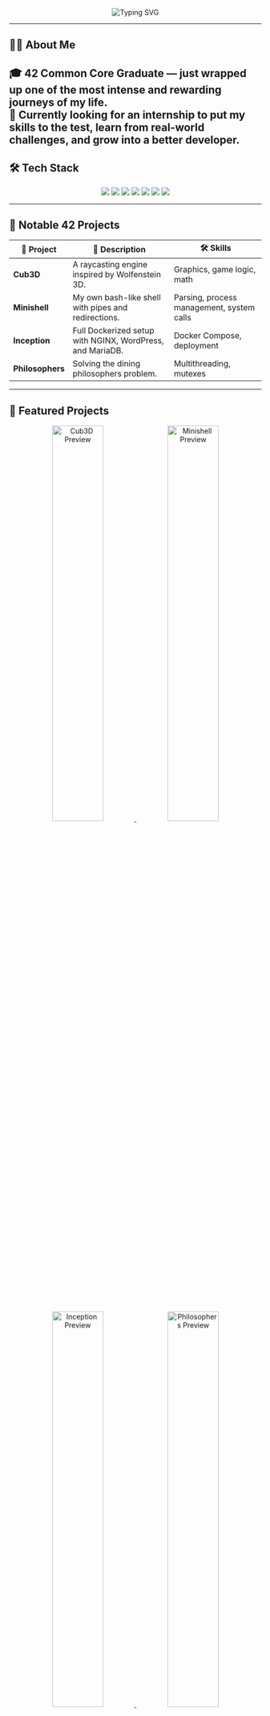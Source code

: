 <p align="center">
  <img src="https://readme-typing-svg.herokuapp.com?font=Fira+Code&size=22&duration=3000&pause=1000&color=6BA4FF&center=true&vCenter=true&width=600&lines=Hi+I'm+Alakhida+%F0%9F%91%8B;42+Common+Core+Graduate;Linux+Bash+C+C%2B%2B+Docker;Frontend+%26+Backend+Explorer;Looking+for+an+Internship+%F0%9F%9A%80" alt="Typing SVG" />
</p>

---

## 🧑‍💻 About Me  
🎓 **42 Common Core Graduate** — just wrapped up one of the most intense and rewarding journeys of my life.  
💼 Currently looking for an **internship** to put my skills to the test, learn from real-world challenges, and grow into a better developer.   
---

## 🛠 Tech Stack  

<p align="center">
  <img src="https://img.shields.io/badge/Linux-FCC624?style=for-the-badge&logo=linux&logoColor=black"/>
  <img src="https://img.shields.io/badge/Bash-4EAA25?style=for-the-badge&logo=gnu-bash&logoColor=white"/>
  <img src="https://img.shields.io/badge/C-00599C?style=for-the-badge&logo=c&logoColor=white"/>
  <img src="https://img.shields.io/badge/C++-00599C?style=for-the-badge&logo=cplusplus&logoColor=white"/>
  <img src="https://img.shields.io/badge/Docker-2496ED?style=for-the-badge&logo=docker&logoColor=white"/>
  <img src="https://img.shields.io/badge/Frontend-FF69B4?style=for-the-badge&logo=html5&logoColor=white"/>
  <img src="https://img.shields.io/badge/Backend-FFD700?style=for-the-badge&logo=node.js&logoColor=black"/>
</p>

---

## 📂 Notable 42 Projects  

| 🚀 Project        | 📝 Description | 🛠 Skills |
|-------------------|----------------|-----------|
| **Cub3D**         | A raycasting engine inspired by Wolfenstein 3D. | Graphics, game logic, math |
| **Minishell**     | My own bash-like shell with pipes and redirections. | Parsing, process management, system calls |
| **Inception**     | Full Dockerized setup with NGINX, WordPress, and MariaDB. | Docker Compose, deployment |
| **Philosophers**  | Solving the dining philosophers problem. | Multithreading, mutexes |

---

## 🌟 Featured Projects  

<p align="center">
  <a href="https://github.com/alakhida/Cub3D">
    <img src="https://github.com/alakhida/Cub3D/raw/main/banner.png" width="45%" alt="Cub3D Preview"/>
  </a>
  <a href="https://github.com/alakhida/minishell">
    <img src="https://github.com/alakhida/minishell/raw/main/banner.png" width="45%" alt="Minishell Preview"/>
  </a>
</p>

<p align="center">
  <a href="https://github.com/alakhida/Inception">
    <img src="https://github.com/alakhida/Inception/raw/main/banner.png" width="45%" alt="Inception Preview"/>
  </a>
  <a href="https://github.com/alakhida/philosophers">
    <img src="https://github.com/alakhida/philosophers/raw/main/banner.png" width="45%" alt="Philosophers Preview"/>
  </a>
</p>

---

## 🔭 Currently Working On  
- 🌐 Building my portfolio site with a crazy ASCII/ANSI art theme.  
- 🐧 Customizing my i3wm Linux setup for peak productivity.  
- 📚 Learning advanced backend concepts.  

---

🎯 _My goal right now: join an amazing team as an intern, learn from the best, and contribute to meaningful code._

## 📫 Let’s Connect  
<p align="center">
  <a href="mailto:ayman.elk17@gmail.com"><img src="https://img.shields.io/badge/Email-D14836?style=for-the-badge&logo=gmail&logoColor=white"/></a>
  <a href="https://linkedin.com/in/alakhida"><img src="https://img.shields.io/badge/LinkedIn-0077B5?style=for-the-badge&logo=linkedin&logoColor=white"/></a>
  <a href="https://github.com/alakhida"><img src="https://img.shields.io/badge/GitHub-000000?style=for-the-badge&logo=github&logoColor=white"/></a>
</p>

---

> _"Code is like humor. When you have to explain it, it’s bad."_ – Cory House  
